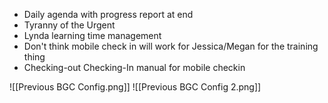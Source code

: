 - Daily agenda with progress report at end
- Tyranny of the Urgent
- Lynda learning time management
- Don't think mobile check in will work for Jessica/Megan for the training thing
- Checking-out Checking-In manual for mobile checkin

![[Previous BGC Config.png]]
![[Previous BGC Config 2.png]]